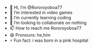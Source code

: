 - 👋 Hi, I’m @Rororoyoboa77
- 👀 I’m interested in video games
- 🌱 I’m currently learning coding
- 💞️ I’m looking to collaborate on nothing
- 📫 How to reach me Rororoyoboa77
- 😄 Pronouns: he,him
- ⚡ Fun fact: i was born in a pink hospital

<!---
Rororoyoboa77/Rororoyoboa77 is a ✨ special ✨ repository because its `README.md` (this file) appears on your GitHub profile.
You can click the Preview link to take a look at your changes.
--->
